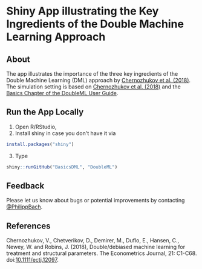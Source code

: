 # Shiny App illustrating the Key Ingredients of the Double Machine Learning Approach

## About

The app illustrates the importance of the three key ingredients of the Double Machine Learning (DML) approach by [Chernozhukov et al. (2018)](https://doi.org/10.1111/ectj.12097). The simulation setting is based on [Chernozhukov et al. (2018)](https://doi.org/10.1111/ectj.12097) and the [Basics Chapter of the DoubleML User Guide](https://docs.doubleml.org/stable/guide/basics.html).

## Run the App Locally

1. Open R/RStudio,
2. Install shiny in case you don't have it via

```R
install.packages("shiny")
```

3. Type 

```R
shiny::runGitHub("BasicsDML", "DoubleML")
```

## Feedback 

Please let us know about bugs or potential improvements by contacting [@PhilippBach](https://github.com/PhilippBach).


## References

Chernozhukov, V., Chetverikov, D., Demirer, M., Duflo, E., Hansen, C., Newey, W. and Robins, J. (2018),
Double/debiased machine learning for treatment and structural parameters. The Econometrics Journal, 21: C1-C68. doi:[10.1111/ectj.12097](https://doi.org/10.1111/ectj.12097).


